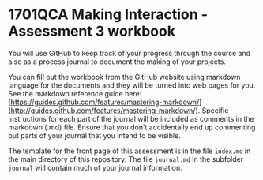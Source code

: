 # 1701QCA Making Interaction - Assessment 3 workbook

You will use GitHub to keep track of your progress through the course and also as a process journal to document the making of your projects.

You can fill out the workbook from the GitHub website using markdown language for the documents and they will be turned into web pages for you. See the markdown reference guide here: [https://guides.github.com/features/mastering-markdown/](http://guides.github.com/features/mastering-markdown/). Specific instructions for each part of the journal will be included as comments in the markdown (.md) file. Ensure that you don't accidentally end up commenting out parts of your journal that you intend to be visible.

The template for the front page of this assessment is in the file `index.md` in the main directory of this repository. The file `journal.md` in the subfolder `journal` will contain much of your journal information.